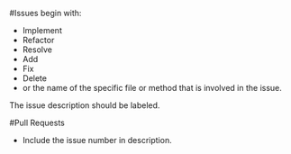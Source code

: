 #Issues begin with:
- Implement
- Refactor
- Resolve
- Add
- Fix
- Delete
- or the name of the specific file or method that is involved in the issue.

The issue description should be labeled.

#Pull Requests 
- Include the issue number in description.

